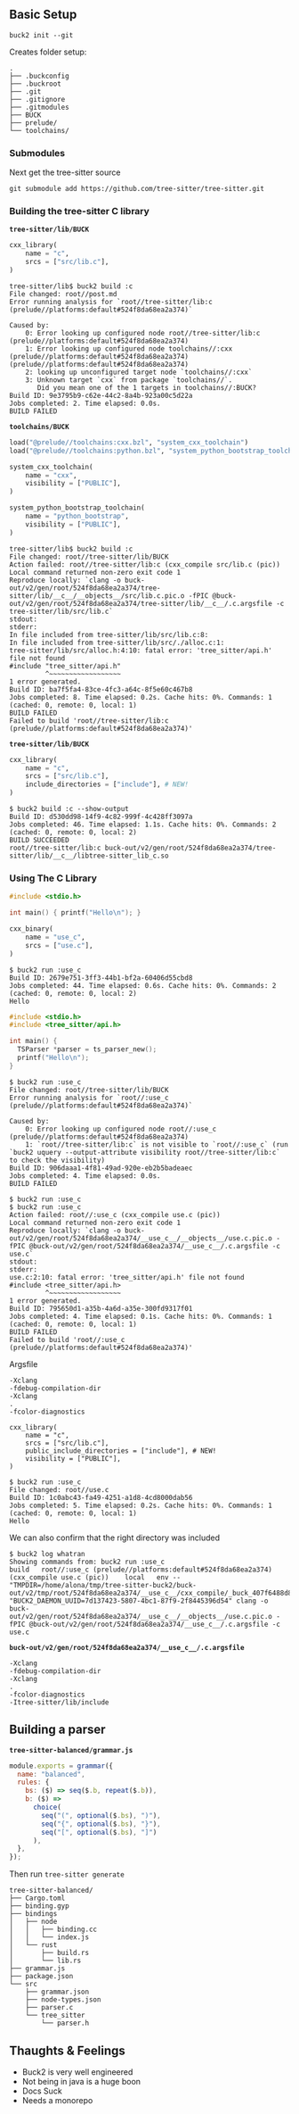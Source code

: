 ## Basic Setup

```
buck2 init --git
```

Creates folder setup:

```
.
├── .buckconfig
├── .buckroot
├── .git
├── .gitignore
├── .gitmodules
├── BUCK
├── prelude/
└── toolchains/
```

### Submodules

Next get the tree-sitter source

```
git submodule add https://github.com/tree-sitter/tree-sitter.git
```

[^fork]: In reality, I actually ran `git submodule add -b buck2-v2
    git@github.com:aDotInTheVoid/tree-sitter.git`, in order to use my fork of
    tree sitter, but this is a post about buck, not managing forks of open source projects.

### Building the tree-sitter C library

**`tree-sitter/lib/BUCK`**
```python
cxx_library(
    name = "c",
    srcs = ["src/lib.c"],
)
```

```
tree-sitter/lib$ buck2 build :c
File changed: root//post.md
Error running analysis for `root//tree-sitter/lib:c (prelude//platforms:default#524f8da68ea2a374)`

Caused by:
    0: Error looking up configured node root//tree-sitter/lib:c (prelude//platforms:default#524f8da68ea2a374)
    1: Error looking up configured node toolchains//:cxx (prelude//platforms:default#524f8da68ea2a374) (prelude//platforms:default#524f8da68ea2a374)
    2: looking up unconfigured target node `toolchains//:cxx`
    3: Unknown target `cxx` from package `toolchains//`.
       Did you mean one of the 1 targets in toolchains//:BUCK?
Build ID: 9e3795b9-c62e-44c2-8a4b-923a00c5d22a
Jobs completed: 2. Time elapsed: 0.0s.
BUILD FAILED
```

**`toolchains/BUCK`**
```python
load("@prelude//toolchains:cxx.bzl", "system_cxx_toolchain")
load("@prelude//toolchains:python.bzl", "system_python_bootstrap_toolchain")

system_cxx_toolchain(
    name = "cxx",
    visibility = ["PUBLIC"],
)

system_python_bootstrap_toolchain(
    name = "python_bootstrap",
    visibility = ["PUBLIC"],
)
```

```
tree-sitter/lib$ buck2 build :c 
File changed: root//tree-sitter/lib/BUCK
Action failed: root//tree-sitter/lib:c (cxx_compile src/lib.c (pic))
Local command returned non-zero exit code 1
Reproduce locally: `clang -o buck-out/v2/gen/root/524f8da68ea2a374/tree-sitter/lib/__c__/__objects__/src/lib.c.pic.o -fPIC @buck-out/v2/gen/root/524f8da68ea2a374/tree-sitter/lib/__c__/.c.argsfile -c tree-sitter/lib/src/lib.c`
stdout:
stderr:
In file included from tree-sitter/lib/src/lib.c:8:
In file included from tree-sitter/lib/src/./alloc.c:1:
tree-sitter/lib/src/alloc.h:4:10: fatal error: 'tree_sitter/api.h' file not found
#include "tree_sitter/api.h"
         ^~~~~~~~~~~~~~~~~~~
1 error generated.
Build ID: ba7f5fa4-83ce-4fc3-a64c-8f5e60c467b8
Jobs completed: 8. Time elapsed: 0.2s. Cache hits: 0%. Commands: 1 (cached: 0, remote: 0, local: 1)
BUILD FAILED
Failed to build 'root//tree-sitter/lib:c (prelude//platforms:default#524f8da68ea2a374)'
```

**`tree-sitter/lib/BUCK`**
```python
cxx_library(
    name = "c",
    srcs = ["src/lib.c"],
    include_directories = ["include"], # NEW!
)
```

```
$ buck2 build :c --show-output
Build ID: d530dd98-14f9-4c82-999f-4c428ff3097a
Jobs completed: 46. Time elapsed: 1.1s. Cache hits: 0%. Commands: 2 (cached: 0, remote: 0, local: 2)
BUILD SUCCEEDED
root//tree-sitter/lib:c buck-out/v2/gen/root/524f8da68ea2a374/tree-sitter/lib/__c__/libtree-sitter_lib_c.so
```

### Using The C Library

```c
#include <stdio.h>

int main() { printf("Hello\n"); }
```

```python
cxx_binary(
    name = "use_c",
    srcs = ["use.c"],
)
```

```
$ buck2 run :use_c
Build ID: 2679e751-3ff3-44b1-bf2a-60406d55cbd8
Jobs completed: 44. Time elapsed: 0.6s. Cache hits: 0%. Commands: 2 (cached: 0, remote: 0, local: 2)
Hello
```

```c
#include <stdio.h>
#include <tree_sitter/api.h>

int main() {
  TSParser *parser = ts_parser_new();
  printf("Hello\n");
}
```

```
$ buck2 run :use_c
File changed: root//tree-sitter/lib/BUCK
Error running analysis for `root//:use_c (prelude//platforms:default#524f8da68ea2a374)`

Caused by:
    0: Error looking up configured node root//:use_c (prelude//platforms:default#524f8da68ea2a374)
    1: `root//tree-sitter/lib:c` is not visible to `root//:use_c` (run `buck2 uquery --output-attribute visibility root//tree-sitter/lib:c` to check the visibility)
Build ID: 906daaa1-4f81-49ad-920e-eb2b5badeaec
Jobs completed: 4. Time elapsed: 0.0s.
BUILD FAILED
```

```
$ buck2 run :use_c
$ buck2 run :use_c
Action failed: root//:use_c (cxx_compile use.c (pic))
Local command returned non-zero exit code 1
Reproduce locally: `clang -o buck-out/v2/gen/root/524f8da68ea2a374/__use_c__/__objects__/use.c.pic.o -fPIC @buck-out/v2/gen/root/524f8da68ea2a374/__use_c__/.c.argsfile -c use.c`
stdout:
stderr:
use.c:2:10: fatal error: 'tree_sitter/api.h' file not found
#include <tree_sitter/api.h>
         ^~~~~~~~~~~~~~~~~~~
1 error generated.
Build ID: 795650d1-a35b-4a6d-a35e-300fd9317f01
Jobs completed: 4. Time elapsed: 0.1s. Cache hits: 0%. Commands: 1 (cached: 0, remote: 0, local: 1)
BUILD FAILED
Failed to build 'root//:use_c (prelude//platforms:default#524f8da68ea2a374)'
```

Argsfile
```
-Xclang
-fdebug-compilation-dir
-Xclang
.
-fcolor-diagnostics
```

```
cxx_library(
    name = "c",
    srcs = ["src/lib.c"],
    public_include_directories = ["include"], # NEW!
    visibility = ["PUBLIC"],
)
```

```
$ buck2 run :use_c
File changed: root//use.c
Build ID: 1c0abc43-fa49-4251-a1d8-4cd8000dab56
Jobs completed: 5. Time elapsed: 0.2s. Cache hits: 0%. Commands: 1 (cached: 0, remote: 0, local: 1)
Hello
```

We can also confirm that the right directory was included

```
$ buck2 log whatran
Showing commands from: buck2 run :use_c
build   root//:use_c (prelude//platforms:default#524f8da68ea2a374) (cxx_compile use.c (pic))    local   env -- "TMPDIR=/home/alona/tmp/tree-sitter-buck2/buck-out/v2/tmp/root/524f8da68ea2a374/__use_c__/cxx_compile/_buck_407f6488d829268c" "BUCK2_DAEMON_UUID=7d137423-5807-4bc1-87f9-2f8445396d54" clang -o buck-out/v2/gen/root/524f8da68ea2a374/__use_c__/__objects__/use.c.pic.o -fPIC @buck-out/v2/gen/root/524f8da68ea2a374/__use_c__/.c.argsfile -c use.c
```

**`buck-out/v2/gen/root/524f8da68ea2a374/__use_c__/.c.argsfile`**


```
-Xclang
-fdebug-compilation-dir
-Xclang
.
-fcolor-diagnostics
-Itree-sitter/lib/include
```

## Building a parser

**`tree-sitter-balanced/grammar.js`** 

```js
module.exports = grammar({
  name: "balanced",
  rules: {
    bs: ($) => seq($.b, repeat($.b)),
    b: ($) =>
      choice(
        seq("(", optional($.bs), ")"),
        seq("{", optional($.bs), "}"),
        seq("[", optional($.bs), "]")
      ),
  },
});
```

Then run `tree-sitter generate`

```
tree-sitter-balanced/
├── Cargo.toml
├── binding.gyp
├── bindings
│   ├── node
│   │   ├── binding.cc
│   │   └── index.js
│   └── rust
│       ├── build.rs
│       └── lib.rs
├── grammar.js
├── package.json
└── src
    ├── grammar.json
    ├── node-types.json
    ├── parser.c
    └── tree_sitter
        └── parser.h
```

## Thaughts & Feelings

- Buck2 is very well engineered
- Not being in java is a huge boon
- Docs Suck
- Needs a monorepo
